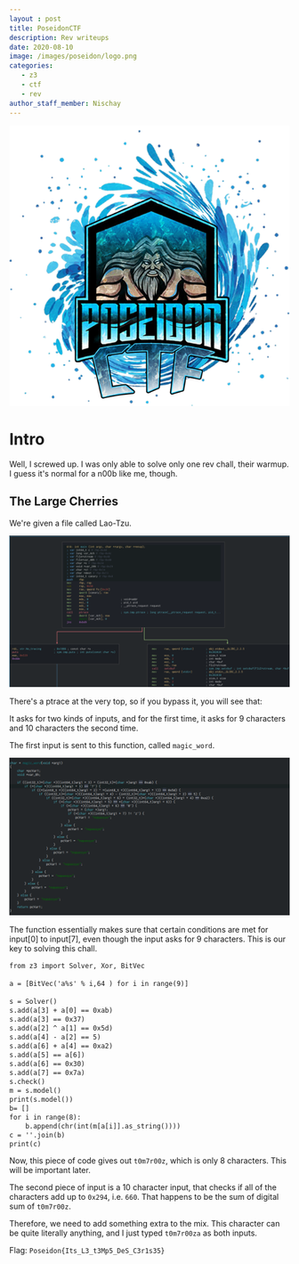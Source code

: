 ```yaml
---
layout : post
title: PoseidonCTF
description: Rev writeups
date: 2020-08-10
image: /images/poseidon/logo.png
categories:
   - z3
   - ctf
   - rev
author_staff_member: Nischay
---
```


![logo](/images/poseidon/logo.png)
# Intro

Well, I screwed up. I was only able to solve only one rev chall, their warmup. I guess it's normal for a n00b like me, though.


## The Large Cherries

We're given a file called Lao-Tzu. 

![ptrace reeee](/images/poseidon/rev/1.png)

There's a ptrace at the very top, so if you bypass it, you will see that:

It asks for two kinds of inputs, and for the first time, it asks for 9 characters and 10 characters the second time.

The first input is sent to this function, called `magic_word`.

![magick](/images/poseidon/rev/2.png)

The function essentially makes sure that certain conditions are met for input[0] to input[7], even though the input asks for 9 characters. This is our key to solving this chall. 

```
from z3 import Solver, Xor, BitVec

a = [BitVec('a%s' % i,64 ) for i in range(9)]

s = Solver()
s.add(a[3] + a[0] == 0xab)
s.add(a[3] == 0x37)
s.add(a[2] ^ a[1] == 0x5d)
s.add(a[4] - a[2] == 5)
s.add(a[6] + a[4] == 0xa2)
s.add(a[5] == a[6])
s.add(a[6] == 0x30)
s.add(a[7] == 0x7a)
s.check()
m = s.model()
print(s.model())
b= []
for i in range(8):
    b.append(chr(int(m[a[i]].as_string())))
c = ''.join(b)
print(c)
```
Now, this piece of code gives out `t0m7r00z`, which is only 8 characters. This will be important later.

The second piece of input is a 10 character input, that checks if all of the characters add up to `0x294`, i.e. `660`. That happens to be the sum of digital sum of `t0m7r00z`. 

Therefore, we need to add something extra to the mix. This character can be quite literally anything, and I just typed `t0m7r00za` as both inputs.

Flag: `Poseidon{Its_L3_t3Mp5_DeS_C3r1s35}`


